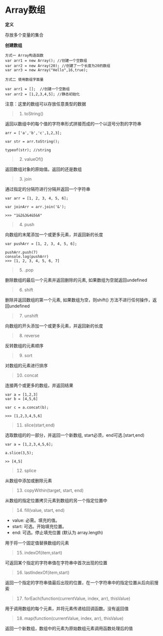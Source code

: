 # Array数组

**定义**

存放多个变量的集合

**创建数组**

```
方式一 Array构造函数
var arr1 = new Array(); //创建一个空数组
var arr2 = new Array(20); //创建了一个长度为20的数组
var arr3 = new Array("Hello",16,true);
```

```
方式二 使用数组字面量

var arr1 = [];  //创建一个空数组
var arr2 = [1,2,3,4,5]; //静态初始化
```

注意：这里的数组可以存放任意类型的数据


> 1. toString()

返回以数组中的每个值的字符串形式拼接而成的一个以逗号分割的字符串

```
arr = ['a','b','c',1,2,3];

var str = arr.toString();

typeof(str); //string
```

> 2. valueOf()

返回数组对象的原始值。返回的还是数组

> 3. join

通过指定的分隔符进行分隔并返回一个字符串

```
var arr = [1, 2, 3, 4, 5, 6];

var joinArr = arr.join('&');

>>> "1&2&3&4&5&6"
```

> 4. push

向数组的末尾添加一个或更多元素，并返回新的长度

```
var pushArr = [1, 2, 3, 4, 5, 6];

pushArr.push(7)
console.log(pushArr)
>>> [1, 2, 3, 4, 5, 6, 7]
```

> 5. .pop

删除数组的最后一个元素并返回删除的元素, 如果数组为空就返回undefined


> 6. shift

删除并返回数组的第一个元素, 如果数组为空，则shift() 方法不进行任何操作，返回undefined

> 7. unshift

向数组的开头添加一个或更多元素，并返回新的长度

> 8. reverse

反转数组的元素顺序

> 9. sort

对数组的元素进行排序

> 10. concat

连接两个或更多的数组，并返回结果

```
var a = [1,2,3]
var b = [4,5,6]

var c = a.concat(b);

>>> [1,2,3,4,5,6]
```

> 11. slice(start,end)

选取数组的的一部分，并返回一个新数组, start必须，end可选.[start,end)

```
var a = [1,2,3,4,5,6];

a.slice(3,5);

>> [4,5]
```

> 12. splice

 从数组中添加或删除元素

> 13. copyWithin(target, start, end)


从数组的指定位置拷贝元素到数组的另一个指定位置中

> 14. fill(value, start, end)

- value: 必需。填充的值。
- start: 可选。开始填充位置。
- end: 可选。停止填充位置 (默认为 array.length)

用于将一个固定值替换数组的元素

> 15. indexOf(item,start)

可返回某个指定的字符串值在字符串中首次出现的位置

> 16. lastIndexOf(item,start)

返回一个指定的字符串值最后出现的位置，在一个字符串中的指定位置从后向前搜索

> 17. forEach(function(currentValue, index, arr), thisValue)

用于调用数组的每个元素，并将元素传递给回调函数。没有返回值

> 18. map(function(currentValue, index, arr), thisValue)

返回一个新数组，数组中的元素为原始数组元素调用函数处理后的值


